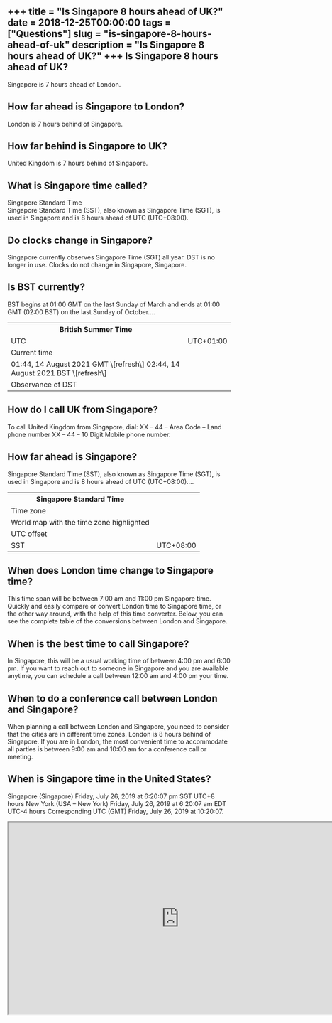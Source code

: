 +++
title = "Is Singapore 8 hours ahead of UK?"
date = 2018-12-25T00:00:00
tags = ["Questions"]
slug = "is-singapore-8-hours-ahead-of-uk"
description = "Is Singapore 8 hours ahead of UK?"
+++
Is Singapore 8 hours ahead of UK?
---------------------------------

Singapore is 7 hours ahead of London.

How far ahead is Singapore to London?
-------------------------------------

London is 7 hours behind of Singapore.

How far behind is Singapore to UK?
----------------------------------

United Kingdom is 7 hours behind of Singapore.

What is Singapore time called?
------------------------------

Singapore Standard Time  
Singapore Standard Time (SST), also known as Singapore Time (SGT), is used in Singapore and is 8 hours ahead of UTC (UTC+08:00).

Do clocks change in Singapore?
------------------------------

Singapore currently observes Singapore Time (SGT) all year. DST is no longer in use. Clocks do not change in Singapore, Singapore.

Is BST currently?
-----------------

BST begins at 01:00 GMT on the last Sunday of March and ends at 01:00 GMT (02:00 BST) on the last Sunday of October….

<table><tr><th>British Summer Time</th></tr><tr><td>UTC</td><td>UTC+01:00</td></tr><tr><td>Current time</td></tr><tr><td>01:44, 14 August 2021 GMT \[refresh\] 02:44, 14 August 2021 BST \[refresh\]</td></tr><tr><td>Observance of DST</td></tr></table>

How do I call UK from Singapore?
--------------------------------

To call United Kingdom from Singapore, dial: XX – 44 – Area Code – Land phone number XX – 44 – 10 Digit Mobile phone number.

How far ahead is Singapore?
---------------------------

Singapore Standard Time (SST), also known as Singapore Time (SGT), is used in Singapore and is 8 hours ahead of UTC (UTC+08:00)….

<table><tr><th>Singapore Standard Time</th></tr><tr><td>Time zone</td></tr><tr><td>World map with the time zone highlighted</td></tr><tr><td>UTC offset</td></tr><tr><td>SST</td><td>UTC+08:00</td></tr></table>

When does London time change to Singapore time?
-----------------------------------------------

This time span will be between 7:00 am and 11:00 pm Singapore time. Quickly and easily compare or convert London time to Singapore time, or the other way around, with the help of this time converter. Below, you can see the complete table of the conversions between London and Singapore.

When is the best time to call Singapore?
----------------------------------------

In Singapore, this will be a usual working time of between 4:00 pm and 6:00 pm. If you want to reach out to someone in Singapore and you are available anytime, you can schedule a call between 12:00 am and 4:00 pm your time.

When to do a conference call between London and Singapore?
----------------------------------------------------------

When planning a call between London and Singapore, you need to consider that the cities are in different time zones. London is 8 hours behind of Singapore. If you are in London, the most convenient time to accommodate all parties is between 9:00 am and 10:00 am for a conference call or meeting.

When is Singapore time in the United States?
--------------------------------------------

Singapore (Singapore) Friday, July 26, 2019 at 6:20:07 pm SGT UTC+8 hours New York (USA – New York) Friday, July 26, 2019 at 6:20:07 am EDT UTC-4 hours Corresponding UTC (GMT) Friday, July 26, 2019 at 10:20:07.

<iframe allow="accelerometer; autoplay; clipboard-write; encrypted-media; gyroscope; picture-in-picture" allowfullscreen="" class="__youtube_prefs__  epyt-is-override  no-lazyload" data-no-lazy="1" data-origheight="433" data-origwidth="770" data-skipgform_ajax_framebjll="" height="433" id="_ytid_49353" loading="lazy" src="https://www.youtube.com/embed/hK4CiphdjSI?enablejsapi=1&autoplay=0&cc_load_policy=0&cc_lang_pref=&iv_load_policy=1&loop=0&modestbranding=0&rel=1&fs=1&playsinline=0&autohide=2&theme=dark&color=red&controls=1&" title="YouTube player" width="770"></iframe>